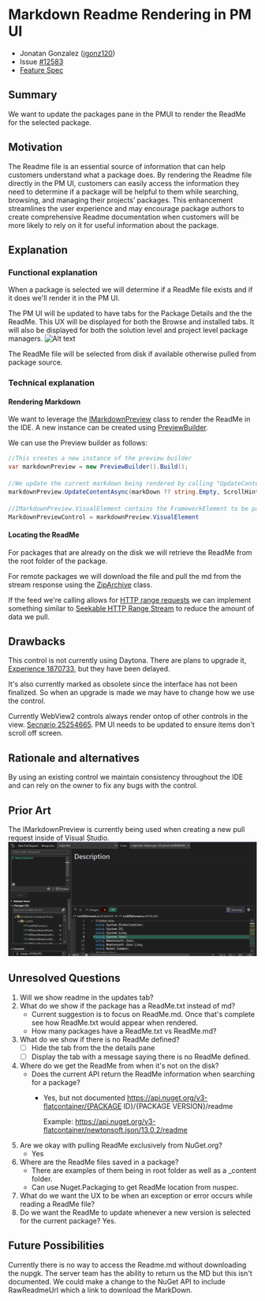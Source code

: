 # Markdown Readme Rendering in PM UI

- Jonatan Gonzalez ([jgonz120](https://github.com/jgonz120)) 
- Issue [#12583](https://github.com/NuGet/Home/issues/12583) <!-- GitHub Issue link -->
- [Feature Spec](https://github.com/NuGet/Home/blob/7943122dffa435f4daeee600efcc5b744cd2e97e/accepted/2023/PMUI-Readme-rendering.md)

## Summary

We want to update the packages pane in the PMUI to render the ReadMe for the selected package.

## Motivation 

The Readme file is an essential source of information that can help customers understand what a package does. By rendering the Readme file directly in the PM UI, customers can easily access the information they need to determine if a package will be helpful to them while searching, browsing, and managing their projects’ packages. This enhancement streamlines the user experience and may encourage package authors to create comprehensive Readme documentation when customers will be more likely to rely on it for useful information about the package.

## Explanation

### Functional explanation
When a package is selected we will determine if a ReadMe file exists and if it does we'll render it in the PM UI. 

The PM UI will be updated to have tabs for the Package Details and the the ReadMe. This UX will be displayed for both the Browse and installed tabs. It will also be displayed for both the solution level and project level package managers. 
![Alt text](https://github.com/NuGet/Home/assets/89422562/81b24877-f12f-4783-905c-4a155d3c7693)

The ReadMe file will be selected from disk if available otherwise pulled from package source.
<!-- Explain the proposal as if it were already implemented and you're teaching it to another person. -->
<!-- Introduce new concepts, functional designs with real life examples, and low-fidelity mockups or  pseudocode to show how this proposal would look. -->

### Technical explanation

#### Rendering Markdown
We want to leverage the [IMarkdownPreview](https://devdiv.visualstudio.com/DevDiv/_git/VS-Platform?path=/src/Productivity/MarkdownLanguageService/Impl/Markdown.Platform/Preview/IMarkdownPreview.cs) class to render the ReadMe in the IDE. A new instance can be created using [PreviewBuilder](https://devdiv.visualstudio.com/DevDiv/_git/VS-Platform?path=/src/Productivity/MarkdownLanguageService/Impl/Markdown.Platform/Preview/PreviewBuilder.cs). 

We can use the Preview builder as follows:
```C#
//This creates a new instance of the preview builder
var markdownPreview = new PreviewBuilder().Build();

//We update the current markdown being rendered by calling "UpdateContentAsync"
markdownPreview.UpdateContentAsync(markDown ?? string.Empty, ScrollHint.None)

//IMarkdownPreview.VisualElement contains the FrameworkElement to be passed to the view
MarkdownPreviewControl = markdownPreview.VisualElement
```
#### Locating the ReadMe
For packages that are already on the disk we will retrieve the ReadMe from the root folder of the package. 

For remote packages we will download the file and pull the md from the stream response using the [ZipArchive](https://learn.microsoft.com/en-us/dotnet/api/system.io.compression.ziparchive?view=net-8.0) class.

If the feed we're calling allows for [HTTP range requests](https://developer.mozilla.org/en-US/docs/Web/HTTP/Range_requests) we can implement something similar to [Seekable HTTP Range Stream](https://codereview.stackexchange.com/questions/70679/seekable-http-range-stream) to reduce the amount of data we pull. 
<!-- Explain the proposal in sufficient detail with implementation details, interaction models, and clarification of corner cases. -->

## Drawbacks

This control is not currently using Daytona. There are plans to upgrade it, [Experience 1870733](https://devdiv.visualstudio.com/DevDiv/_workitems/edit/1870733), but they have been delayed. 

It's also currently marked as obsolete since the interface has not been finalized. So when an upgrade is made we may have to change how we use the control.

Currently WebView2 controls always render ontop of other controls in the view. [Secnario 25254665](https://microsoft.visualstudio.com/Edge/_workitems/edit/25254665). PM UI needs to be updated to ensure items don't scroll off screen.

## Rationale and alternatives
By using an existing control we maintain consistency throughout the IDE and can rely on the owner to fix any bugs with the control.
<!-- Why is this the best design compared to other designs? -->
<!-- What other designs have been considered and why weren't they chosen? -->
<!-- What is the impact of not doing this? -->

## Prior Art
The IMarkdownPreview is currently being used when creating a new pull request inside of Visual Studio.  
![Alt text](../../meta/resources/ReadMePMUI/PullRequestExperience.png) 
<!-- What prior art, both good and bad are related to this proposal? -->
<!-- Do other features exist in other ecosystems and what experience have their community had? -->
<!-- What lessons from other communities can we learn from? -->
<!-- Are there any resources that are relevant to this proposal? -->

## Unresolved Questions
1. Will we show readme in the updates tab?
1. What do we show if the package has a ReadMe.txt instead of md?
    * Current suggestion is to focus on ReadMe.md. Once that's complete see how ReadMe.txt would appear when rendered. 
    * How many packages have a ReadMe.txt vs ReadMe.md?
1. What do we show if there is no ReadMe defined?
    - [ ] Hide the tab from the the details pane
    - [ ] Display the tab with a message saying there is no ReadMe defined.
1. Where do we get the ReadMe from when it's not on the disk?
    - Does the current API return the ReadMe information when searching for a package? 
      - Yes, but not documented
    https://api.nuget.org/v3-flatcontainer/{PACKAGE ID}/{PACKAGE VERSION}/readme
    
        Example: https://api.nuget.org/v3-flatcontainer/newtonsoft.json/13.0.2/readme
1. Are we okay with pulling ReadMe exclusively from NuGet.org?
    - Yes
1. Where are the ReadMe files saved in a package? 
    - There are examples of them being in root folder as well as a _content folder.
    - Can use Nuget.Packaging to get ReadMe location from nuspec. 
1. What do we want the UX to be when an exception or error occurs while reading a ReadMe file? 
1. Do we want the ReadMe to update whenever a new version is selected for the current package?
    Yes.
<!-- What parts of the proposal do you expect to resolve before this gets accepted? -->
<!-- What parts of the proposal need to be resolved before the proposal is stabilized? -->
<!-- What related issues would you consider out of scope for this proposal but can be addressed in the future? -->

## Future Possibilities
Currently there is no way to access the Readme.md without downloading the nupgk. The server team has the ability to return us the MD but this isn't documented. We could make a change to the NuGet API to include RawReadmeUrl which a link to download the MarkDown.

<!-- What future possibilities can you think of that this proposal would help with? -->
